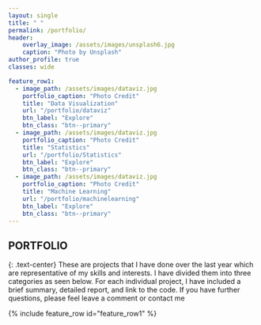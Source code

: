 ```yaml
---
layout: single
title: " "
permalink: /portfolio/
header:
    overlay_image: /assets/images/unsplash6.jpg
    caption: "Photo by Unsplash"
author_profile: true
classes: wide

feature_row1:
  - image_path: /assets/images/dataviz.jpg
    portfolio_caption: "Photo Credit"
    title: "Data Visualization"
    url: "/portfolio/dataviz"
    btn_label: "Explore"
    btn_class: "btn--primary"
  - image_path: /assets/images/dataviz.jpg
    portfolio_caption: "Photo Credit"
    title: "Statistics"
    url: "/portfolio/Statistics"
    btn_label: "Explore"
    btn_class: "btn--primary"
  - image_path: /assets/images/dataviz.jpg
    portfolio_caption: "Photo Credit"
    title: "Machine Learning"
    url: "/portfolio/machinelearning"
    btn_label: "Explore"
    btn_class: "btn--primary"  
---
```


## PORTFOLIO 
{: .text-center}
These are projects that I have done over the last year which are representative of my skills and interests. I have divided them into three categories as seen below. For each individual project, I have included a brief summary, detailed report, and  link to the code. If you have further questions, please feel leave a comment or contact me

{% include feature_row id="feature_row1" %}



